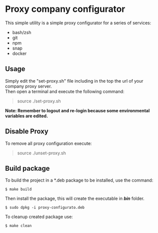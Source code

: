 # Proxy company configurator  
This simple utility is a simple proxy configurator for a series of services:  
- bash/zsh 
- git
- npm
- snap
- docker
  
## Usage
Simply edit the "set-proxy.sh" file including in the top the url of your company proxy server.  
Then open a terminal and execute the following command:  
> source ./set-proxy.sh  

**Note: Remember to logout and re-login because some environmental variables are edited.**

## Disable Proxy
To remove all proxy configuration execute:  
> source ./unset-proxy.sh

## Build package
To build the project in a *.deb package to be installed, use the command:
```
$ make build
```
Then install the package, this will create the executable in ***bin*** folder.
```
$ sudo dpkg -i proxy-configurato.deb
```
To cleanup created package use:
```
$ make clean
```